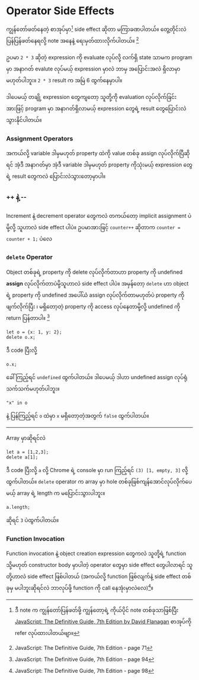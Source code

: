 # Operator Side Effects

ကျွန်တော်ဖတ်နေတဲ့ စာအုပ်မှာ[^1] side effect ဆိုတာ မကြာခဏပါတယ်။ တွေ့တိုင်းလဲ ပြန်ပြန်ဖတ်နေရလို့ note အနေနဲ့ ရေးမှတ်ထားလိုက်ပါတယ်။ [^2]

ဥပမာ `2 * 3` ဆိုတဲ့ expression ကို evaluate လုပ်လို့ လက်ရှိ state သာမက program မှာ အနာဂတ် evalute လုပ်မယ့် expression မှာလဲ ဘာမှ အပြောင်းအလဲ ရှိလာမှာမဟုတ်ပါဘူး။ `2 * 3` result က အမြဲ 6 ထွက်နေမှာပါ။ 

ဒါပေမယ့် တချို့ expression တွေကျတော့ သူတို့ကို evaluation လုပ်လိုက်ခြင်းအားဖြင့် program မှာ အနာဂတ်ရှိလာမယ့် expression တွေရဲ့ result တွေပြောင်းလဲ သွားနိုင်ပါတယ်။ 

### Assignment Operators

အကယ်လို့ variable ဒါမှမဟုတ် property ထဲကို value တစ်ခု assign လုပ်လိုက်ပြီဆိုရင် အဲ့ဒီ အနာဂတ်မှာ အဲ့ဒီ variable ဒါမှမဟုတ် property ကိုသုံးမယ့် expression တွေရဲ့ result တွေကလဲ ပြောင်းလဲသွားတော့မှာပါ။

### ++ နဲ့ --

Increment နဲ့ decrement operator တွေကလဲ တကယ်တော့ implicit assignment ပဲမို့လို့ သူဟာလဲ side effect ပါပဲ။  ဥပမာအားဖြင့် `counter++` ဆိုတာက `counter = counter + 1;` ပဲလေ

### `delete` Operator

Object တစ်ခုရဲ့ property ကို delete လုပ်လိုက်တာဟာ property ကို undefined **assign** လုပ်လိုက်တာပဲမို့သူဟာလဲ side effect ပါပဲ။  အမှန်တော့ `delete` ဟာ object ရဲ့ property ကို undefined အပေါ်ယံ assign လုပ်လိုက်တာမဟုတ်ပဲ property ကို ဖျက်လိုက်ပြီး ၊ မရှိတော့တဲ့ property ကို access လုပ်နေတာမို့လို့ undefined ကို return ပြန်တာပါ။ [^3]

    let o = {x: 1, y: 2};
    delete o.x;

ဒီ code ပြီးလို့ 

    o.x;

ခေါ်ကြည့်ရင် `undefined` ထွက်ပါတယ်။ ဒါပေမယ့် ဒါဟာ undefined assign လုပ်ရုံသက်သက်မဟုတ်ပါဘူး။ 

    "x" in o 

နဲ့ ပြန်ကြည့်ရင် `o` ထဲမှာ `x` မရှိတော့တဲ့အတွက် `false` ထွက်ပါတယ်။

---

Array မှာဆိုရင်လဲ 

    let a = [1,2,3];
    delete a[1];

ဒီ code ပြီးလို့ `a` လို့ Chrome ရဲ့ console မှာ run ကြည့်ရင် `(3) [1, empty, 3]` လို့ ထွက်ပါတယ်။ `delete` operator က array မှာ hole တစ်ခုဖြစ်ကျန်အောင်လုပ်လိုက်ပေမယ့် array ရဲ့ length က မပြောင်းသွားပါဘူး။

    a.length;

ဆိုရင် `3` ပဲထွက်ပါတယ်။ 

### Function Invocation
    
Function invocation နဲ့ object creation expression တွေကလဲ သူတို့ရဲ့ function သို့မဟုတ် constructor body မှာပါတဲ့ operator တွေမှာ side effect တွေပါလာရင် သူတို့ဟာလဲ side effect ဖြစ်ပါတယ် (အကယ်လို့ function ဖြစ်လျက်နဲ့ side effect တစ်ခုမှ မပါဘူးဆိုရင်လဲ ဘာလုပ်ဖို့ function ကို call နေအုံးမှာလဲလေ)[^4]။ 


[^1]: ဒီ note က ကျွန်တော်ပြန်ဖတ်ဖို့ ကျွန်တော့ရဲ့ ကိုယ်ပိုင် note တစ်ခုသာဖြစ်ပြီး [JavaScript: The Definitive Guide, 7th Edition by David Flanagan](https://www.oreilly.com/library/view/javascript-the-definitive/9781491952016/) စာအုပ်ကို refer လုပ်ထားပါတယ်ဗျာ။  
[^2]: JavaScript: The Definitive Guide, 7th Edition - page 71  
[^3]: JavaScript: The Definitive Guide, 7th Edition - page 94  
[^4]: JavaScript: The Definitive Guide, 7th Edition - page 98